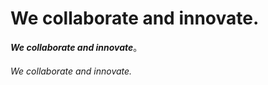 # We collaborate and innovate.
***We collaborate and innovate***。
###### We collaborate and innovate.
